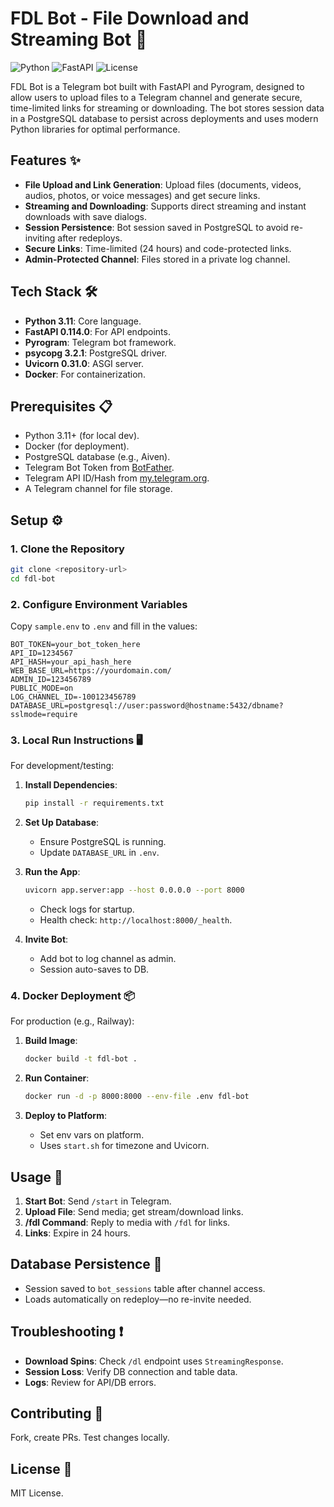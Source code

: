 # FDL Bot - File Download and Streaming Bot 🚀

![Python](https://img.shields.io/badge/Python-3.11-blue?style=flat&logo=python)
![FastAPI](https://img.shields.io/badge/FastAPI-0.114.0-green?style=flat&logo=fastapi)
![License](https://img.shields.io/badge/License-MIT-yellow?style=flat)

FDL Bot is a Telegram bot built with FastAPI and Pyrogram, designed to allow users to upload files to a Telegram channel and generate secure, time-limited links for streaming or downloading. The bot stores session data in a PostgreSQL database to persist across deployments and uses modern Python libraries for optimal performance.

## Features ✨
- **File Upload and Link Generation**: Upload files (documents, videos, audios, photos, or voice messages) and get secure links.
- **Streaming and Downloading**: Supports direct streaming and instant downloads with save dialogs.
- **Session Persistence**: Bot session saved in PostgreSQL to avoid re-inviting after redeploys.
- **Secure Links**: Time-limited (24 hours) and code-protected links.
- **Admin-Protected Channel**: Files stored in a private log channel.

## Tech Stack 🛠️
- **Python 3.11**: Core language.
- **FastAPI 0.114.0**: For API endpoints.
- **Pyrogram**: Telegram bot framework.
- **psycopg 3.2.1**: PostgreSQL driver.
- **Uvicorn 0.31.0**: ASGI server.
- **Docker**: For containerization.

## Prerequisites 📋
- Python 3.11+ (for local dev).
- Docker (for deployment).
- PostgreSQL database (e.g., Aiven).
- Telegram Bot Token from [BotFather](https://t.me/BotFather).
- Telegram API ID/Hash from [my.telegram.org](https://my.telegram.org).
- A Telegram channel for file storage.

## Setup ⚙️

### 1. Clone the Repository
```bash
git clone <repository-url>
cd fdl-bot
```

### 2. Configure Environment Variables
Copy `sample.env` to `.env` and fill in the values:
```env
BOT_TOKEN=your_bot_token_here
API_ID=1234567
API_HASH=your_api_hash_here
WEB_BASE_URL=https://yourdomain.com/
ADMIN_ID=123456789
PUBLIC_MODE=on
LOG_CHANNEL_ID=-100123456789
DATABASE_URL=postgresql://user:password@hostname:5432/dbname?sslmode=require
```

### 3. Local Run Instructions 🖥️
For development/testing:

1. **Install Dependencies**:
   ```bash
   pip install -r requirements.txt
   ```

2. **Set Up Database**:
   - Ensure PostgreSQL is running.
   - Update `DATABASE_URL` in `.env`.

3. **Run the App**:
   ```bash
   uvicorn app.server:app --host 0.0.0.0 --port 8000
   ```
   - Check logs for startup.
   - Health check: `http://localhost:8000/_health`.

4. **Invite Bot**:
   - Add bot to log channel as admin.
   - Session auto-saves to DB.

### 4. Docker Deployment 📦
For production (e.g., Railway):

1. **Build Image**:
   ```bash
   docker build -t fdl-bot .
   ```

2. **Run Container**:
   ```bash
   docker run -d -p 8000:8000 --env-file .env fdl-bot
   ```

3. **Deploy to Platform**:
   - Set env vars on platform.
   - Uses `start.sh` for timezone and Uvicorn.

## Usage 📖
1. **Start Bot**: Send `/start` in Telegram.
2. **Upload File**: Send media; get stream/download links.
3. **/fdl Command**: Reply to media with `/fdl` for links.
4. **Links**: Expire in 24 hours.

## Database Persistence 💾
- Session saved to `bot_sessions` table after channel access.
- Loads automatically on redeploy—no re-invite needed.

## Troubleshooting ❗
- **Download Spins**: Check `/dl` endpoint uses `StreamingResponse`.
- **Session Loss**: Verify DB connection and table data.
- **Logs**: Review for API/DB errors.

## Contributing 🤝
Fork, create PRs. Test changes locally.

## License 📄
MIT License.
